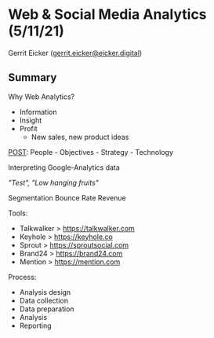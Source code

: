 # Web & Social Media Analytics (5/11/21)
Gerrit Eicker ([gerrit.eicker@eicker.digital](mailto:gerrit.eicker@eicker.digital))

## Summary

Why Web Analytics?
 - Information
 - Insight
 - Profit
	 - New sales, new product ideas

[POST](https://www.hilker-consulting.de/social-media-marketing/post-methode-social-media-strategie-fuer-unternehmen): People - Objectives - Strategy - Technology

Interpreting Google-Analytics data

*"Test", "Low hanging fruits"*

Segmentation
Bounce Rate
Revenue

Tools:
 - Talkwalker > https://talkwalker.com
 - Keyhole > https://keyhole.co
 - Sprout > https://sproutsocial.com
 - Brand24 > https://brand24.com
 - Mention > https://mention.com

Process:

 - Analysis design 
 - Data collection 
 - Data preparation
 - Analysis
 - Reporting
 
<!--stackedit_data:
eyJoaXN0b3J5IjpbMTk4ODUyMDA1NCwxODYwNDkyODAwLC00OD
I4NDI0NzgsNzMwOTk4MTE2XX0=
-->